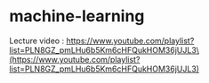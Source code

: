 # machine-learning

Lecture video : https://www.youtube.com/playlist?list=PLN8GZ_pmLHu6b5Km6cHFQukHOM36jUJL3\(https://www.youtube.com/playlist?list=PLN8GZ_pmLHu6b5Km6cHFQukHOM36jUJL3)

